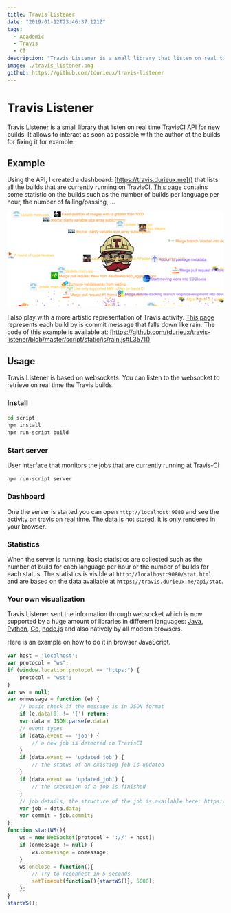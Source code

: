 ```yaml
---
title: Travis Listener
date: "2019-01-12T23:46:37.121Z"
tags:
  - Academic
  - Travis
  - CI
description: "Travis Listener is a small library that listen on real time  TravisCI API for new builds. It allows to interact as soon as possible with the authors of the builds for fixing it for example."
image: ./travis_listener.png
github: https://github.com/tdurieux/travis-listener
---
```


# Travis Listener

Travis Listener is a small library that listen on real time  TravisCI API for new builds. It allows to interact as soon as possible with the author of the builds for fixing it for example.

## Example 
Using the API, I created a dashboard: [https://travis.durieux.me]() that lists all the builds that are currently running on TravisCI.
[This page](https://travis.durieux.me/stat.html) contains some statistic on the builds such as the number of builds per language per hour, the number of failing/passing, ...  

![Travis Listener](../.vuepress/public/projects/travis_listener.png)

I also play with a more artistic representation of Travis activity. [This page](https://travis.durieux.me/rain.html) represents each build by is commit message that falls down like rain. The code of this example is available at: [https://github.com/tdurieux/travis-listener/blob/master/script/static/js/rain.js#L357]()

## Usage

Travis Listener is based on websockets. You can listen to the websocket to retrieve on real time the Travis builds.

### Install

```bash
cd script
npm install
npm run-script build
```

### Start server

User interface that monitors the jobs that are currently running at Travis-CI

```bash
npm run-script server
```

### Dashboard

One the server is started you can open `http://localhost:9080` and see the activity on travis on real time.
The data is not stored, it is only rendered in your browser.

### Statistics

When the server is running, basic statistics are collected such as the number of build for each language per hour or the number of builds for each status.
The statistics is visible at `http://localhost:9080/stat.html` and are based on the data available at `https://travis.durieux.me/api/stat`.

### Your own visualization

Travis Listener sent the information through websocket which is now supported by a huge amount of libraries in different languages: [Java](https://www.baeldung.com/websockets-api-java-spring-client), [Python](https://pypi.org/project/websocket_client/), [Go](https://github.com/gorilla/websocket), [node.js](https://www.npmjs.com/package/ws) and also natively by all modern browsers.

Here is an example on how to do it in browser JavaScript.

```javascript
var host = 'localhost';
var protocol = "ws";
if (window.location.protocol == "https:") {
    protocol = "wss";
}
var ws = null;
var onmessage = function (e) {
    // basic check if the message is in JSON format
	if (e.data[0] != '{') return;
    var data = JSON.parse(e.data)
    // event types
    if (data.event == 'job') {
        // a new job is detected on TravisCI
    }
    if (data.event == 'updated_job') {
        // the status of an existing job is updated
    }
    if (data.event == 'updated_job') {
        // the execution of a job is finished
    }
    // job details, the structure of the job is available here: https://docs.travis-ci.com/api/#jobs
    var job = data.data;
    var commit = job.commit;
};
function startWS(){
    ws = new WebSocket(protocol + '://' + host);
    if (onmessage != null) {
        ws.onmessage = onmessage;
    }
    ws.onclose = function(){
        // Try to reconnect in 5 seconds
        setTimeout(function(){startWS()}, 5000);
    };
}
startWS();
```